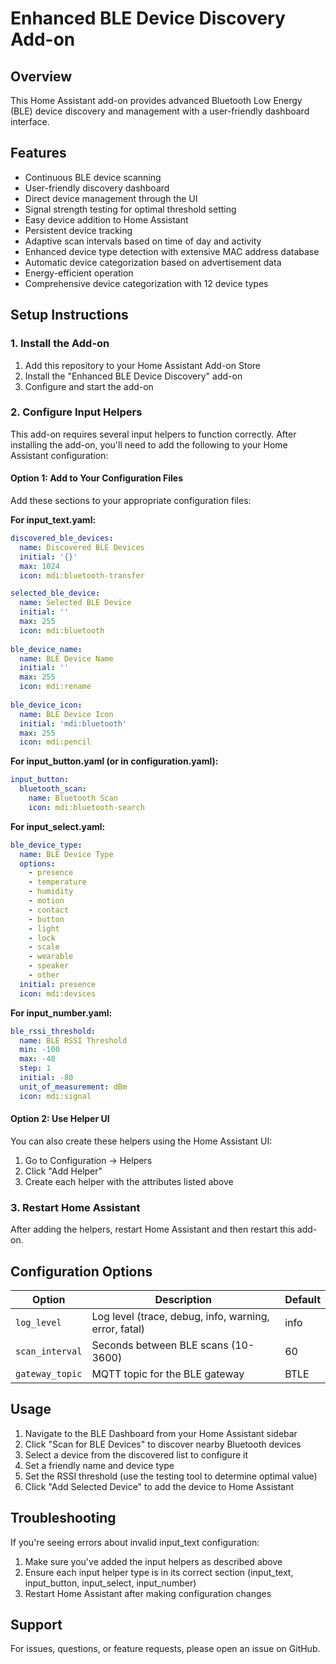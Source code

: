 # Enhanced BLE Device Discovery Add-on

## Overview
This Home Assistant add-on provides advanced Bluetooth Low Energy (BLE) device discovery and management with a user-friendly dashboard interface.

## Features
- Continuous BLE device scanning
- User-friendly discovery dashboard
- Direct device management through the UI
- Signal strength testing for optimal threshold setting
- Easy device addition to Home Assistant
- Persistent device tracking
- Adaptive scan intervals based on time of day and activity
- Enhanced device type detection with extensive MAC address database
- Automatic device categorization based on advertisement data
- Energy-efficient operation
- Comprehensive device categorization with 12 device types

## Setup Instructions

### 1. Install the Add-on
1. Add this repository to your Home Assistant Add-on Store
2. Install the "Enhanced BLE Device Discovery" add-on
3. Configure and start the add-on

### 2. Configure Input Helpers
This add-on requires several input helpers to function correctly. After installing the add-on, you'll need to add the following to your Home Assistant configuration:

#### Option 1: Add to Your Configuration Files

Add these sections to your appropriate configuration files:

**For input_text.yaml:**
```yaml
discovered_ble_devices:
  name: Discovered BLE Devices
  initial: '{}'
  max: 1024
  icon: mdi:bluetooth-transfer

selected_ble_device:
  name: Selected BLE Device
  initial: ''
  max: 255
  icon: mdi:bluetooth
  
ble_device_name:
  name: BLE Device Name
  initial: ''
  max: 255
  icon: mdi:rename
  
ble_device_icon:
  name: BLE Device Icon
  initial: 'mdi:bluetooth'
  max: 255
  icon: mdi:pencil
```

**For input_button.yaml (or in configuration.yaml):**
```yaml
input_button:
  bluetooth_scan:
    name: Bluetooth Scan
    icon: mdi:bluetooth-search
```

**For input_select.yaml:**
```yaml
ble_device_type:
  name: BLE Device Type
  options:
    - presence
    - temperature
    - humidity
    - motion
    - contact
    - button
    - light
    - lock
    - scale
    - wearable
    - speaker
    - other
  initial: presence
  icon: mdi:devices
```

**For input_number.yaml:**
```yaml
ble_rssi_threshold:
  name: BLE RSSI Threshold
  min: -100
  max: -40
  step: 1
  initial: -80
  unit_of_measurement: dBm
  icon: mdi:signal
```

#### Option 2: Use Helper UI
You can also create these helpers using the Home Assistant UI:
1. Go to Configuration → Helpers
2. Click "Add Helper"
3. Create each helper with the attributes listed above

### 3. Restart Home Assistant

After adding the helpers, restart Home Assistant and then restart this add-on.

## Configuration Options

| Option | Description | Default |
|--------|-------------|---------|
| `log_level` | Log level (trace, debug, info, warning, error, fatal) | info |
| `scan_interval` | Seconds between BLE scans (10-3600) | 60 |
| `gateway_topic` | MQTT topic for the BLE gateway | BTLE |

## Usage
1. Navigate to the BLE Dashboard from your Home Assistant sidebar
2. Click "Scan for BLE Devices" to discover nearby Bluetooth devices
3. Select a device from the discovered list to configure it
4. Set a friendly name and device type
5. Set the RSSI threshold (use the testing tool to determine optimal value)
6. Click "Add Selected Device" to add the device to Home Assistant

## Troubleshooting

If you're seeing errors about invalid input_text configuration:
1. Make sure you've added the input helpers as described above
2. Ensure each input helper type is in its correct section (input_text, input_button, input_select, input_number)
3. Restart Home Assistant after making configuration changes

## Support
For issues, questions, or feature requests, please open an issue on GitHub.
